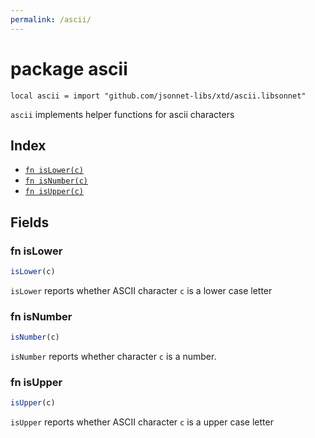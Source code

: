 ```yaml
---
permalink: /ascii/
---
```


# package ascii

```jsonnet
local ascii = import "github.com/jsonnet-libs/xtd/ascii.libsonnet"
```

`ascii` implements helper functions for ascii characters

## Index

* [`fn isLower(c)`](#fn-islower)
* [`fn isNumber(c)`](#fn-isnumber)
* [`fn isUpper(c)`](#fn-isupper)

## Fields

### fn isLower

```ts
isLower(c)
```

`isLower` reports whether ASCII character `c` is a lower case letter

### fn isNumber

```ts
isNumber(c)
```

`isNumber` reports whether character `c` is a number.

### fn isUpper

```ts
isUpper(c)
```

`isUpper` reports whether ASCII character `c` is a upper case letter